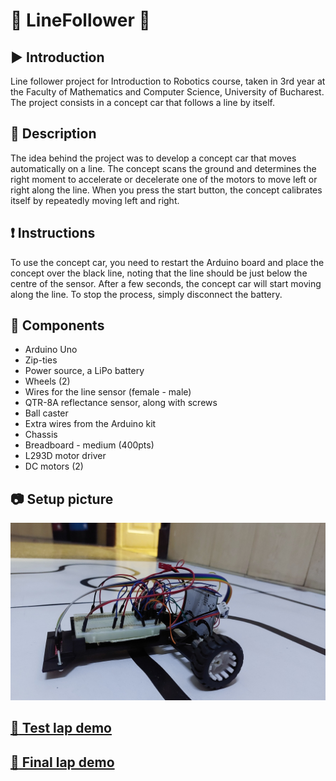 # :robot: LineFollower :car:

## :arrow_forward: Introduction
Line follower project for Introduction to Robotics course, taken in 3rd year at the Faculty of Mathematics and Computer Science, University of Bucharest. The project consists in a concept car that follows a line by itself.

## :memo: Description
The idea behind the project was to develop a concept car that moves automatically on a line. The concept scans the ground and determines the right moment to accelerate or decelerate one of the motors to move left or right along the line. When you press the start button, the concept calibrates itself by repeatedly moving left and right.

## :exclamation: Instructions
To use the concept car, you need to restart the Arduino board and place the concept over the black line, noting that the line should be just below the centre of the sensor. After a few seconds, the concept car will start moving along the line. To stop the process, simply disconnect the battery.

## :wrench: Components 
  - Arduino Uno
  - Zip-ties
  - Power source, a LiPo battery
  - Wheels (2)
  - Wires for the line sensor (female - male)
  - QTR-8A reflectance sensor, along with screws
  - Ball caster
  - Extra wires from the Arduino kit
  - Chassis
  - Breadboard - medium (400pts)
  - L293D motor driver
  - DC motors (2)
  
 ## :camera: Setup picture
<p align="center">
 <img src="https://github.com/lucaion/LineFollower/blob/main/ProiectLineFollower/Setup.jpg" width="600">
</p>

## [:movie_camera: Test lap demo](https://www.youtube.com/watch?v=07XBJRnSiZM)
## [:movie_camera: Final lap demo](https://www.youtube.com/watch?v=SWbQZZ5HxOQ)
